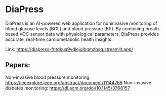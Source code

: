 # DiaPress
DiaPress is an AI-powered web application for noninvasive monitoring of blood glucose levels (BGL) and blood pressure (BP). By combining breath-based VOC sensor data with physiological parameters, DiaPress provides accurate, real-time cardiometabolic health insights.

Link: https://diapress-fntdkua9vdlejulbqmzbsq.streamlit.app/

## Papers:
Non-invasive blood pressure monitoring: https://ieeexplore.ieee.org/abstract/document/11144768 
Non-invasive diabetes monitoring: https://dl.acm.org/doi/10.1145/3768157
